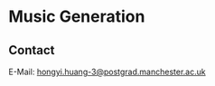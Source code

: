 # Music Generation
<!--Python 3.12.4-->
## Contact
E-Mail: hongyi.huang-3@postgrad.manchester.ac.uk
